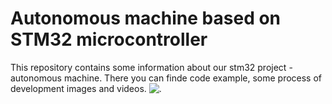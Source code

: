 # Autonomous machine based on STM32 microcontroller
This repository contains some information about our stm32 project - autonomous machine. There you can finde code example, some process of development images and videos.
![.](https://github.com/Suturin-Daniil/STM/blob/main/Images/General_view3.jpg)
